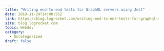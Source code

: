 ```yaml
---
title: "Writing end-to-end tests for GraphQL servers using Jest"
date: 2019-11-24T14:00:55Z
link: https://blog.logrocket.com/writing-end-to-end-tests-for-graphql-servers-using-jest/?utm_medium=RSS&utm_source=hune
site: blog.logrocket.com
topic: Webdev
category:
  - Uncategorized
draft: false
---
```

